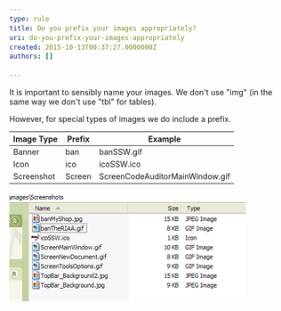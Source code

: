 ```yaml
---
type: rule
title: Do you prefix your images appropriately?
uri: do-you-prefix-your-images-appropriately
created: 2015-10-13T00:37:27.0000000Z
authors: []

---
```


It is important to sensibly name your images. We don't use "img" (in the same way we don't use "tbl" for tables).

However, for special types of images we do include a prefix.
 

| **Image Type**  | **Prefix**  | **Example**  |
| --- | --- | --- |
| Banner | ban | banSSW.gif |
| Icon | ico | icoSSW.ico |
| Screenshot | Screen | ScreenCodeAuditorMainWindow.gif |


![Correctly named images](ScreenFilesWithScreenPrefix.gif)
